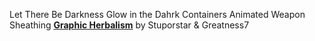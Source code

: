 Let There Be Darkness
Glow in the Dahrk
Containers Animated
Weapon Sheathing
[**Graphic Herbalism**](https://www.nexusmods.com/morrowind/mods/46599) by Stuporstar & Greatness7  
